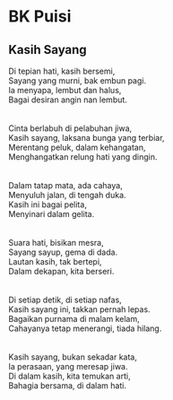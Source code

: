 # BK Puisi

## Kasih Sayang

Di tepian hati, kasih bersemi,<br>
Sayang yang murni, bak embun pagi.<br>
Ia menyapa, lembut dan halus,<br>
Bagai desiran angin nan lembut.<br>
<br><br>
Cinta berlabuh di pelabuhan jiwa,<br>
Kasih sayang, laksana bunga yang terbiar,<br>
Merentang peluk, dalam kehangatan,<br>
Menghangatkan relung hati yang dingin.<br>
<br><br>
Dalam tatap mata, ada cahaya,<br>
Menyuluh jalan, di tengah duka.<br>
Kasih ini bagai pelita,<br>
Menyinari dalam gelita.<br>
<br><br>
Suara hati, bisikan mesra,<br>
Sayang sayup, gema di dada.<br>
Lautan kasih, tak bertepi,<br>
Dalam dekapan, kita berseri.<br>
<br><br>
Di setiap detik, di setiap nafas,<br>
Kasih sayang ini, takkan pernah lepas.<br>
Bagaikan purnama di malam kelam,<br>
Cahayanya tetap menerangi, tiada hilang.<br>
<br><br>
Kasih sayang, bukan sekadar kata,<br>
Ia perasaan, yang meresap jiwa.<br>
Di dalam kasih, kita temukan arti,<br>
Bahagia bersama, di dalam hati.<br>
